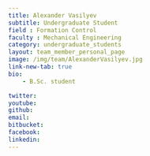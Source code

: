 ```yaml
---
title: Alexander Vasilyev
subtitle: Undergraduate Student
field : Formation Control
faculty : Mechanical Engineering
category: undergraduate_students
layout: team_member_personal_page
image: /img/team/AlexanderVasilyev.jpg
link-new-tab: true
bio:
    - B.Sc. student 

twitter: 
youtube: 
github: 
email: 
bitbucket: 
facebook: 
linkedin:  
---
```



